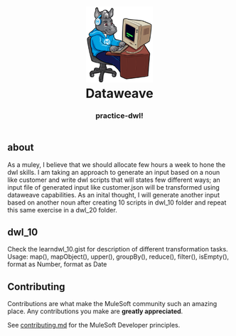 <h1 align="center">
	<img
	width="150"
	src="/images/max-terminal.gif"></br>
	Dataweave<br>     
</h1>
<h3 align="center">
practice-dwl!<br><br>
</h3>

## about
As a muley, I believe that we should allocate few hours a week to hone the dwl skills. I am taking an approach to generate an input based on a noun like customer and write dwl scripts that will states few different ways; an input file of generated input like customer.json will be transformed using dataweave capabilities. As an inital thought, I will generate another input based on another noun after creating 10 scripts in dwl_10 folder and repeat this same exercise in a dwl_20 folder.

## dwl_10

Check the learndwl_10.gist for description of different transformation tasks. Usage: map(), mapObject(), upper(), groupBy(), reduce(), filter(), isEmpty(), format as Number, format as Date   

## Contributing

Contributions are what make the MuleSoft community such an amazing place. Any contributions you make are **greatly appreciated**.
	
See [contributing.md](/contributing.md) for the MuleSoft Developer principles.